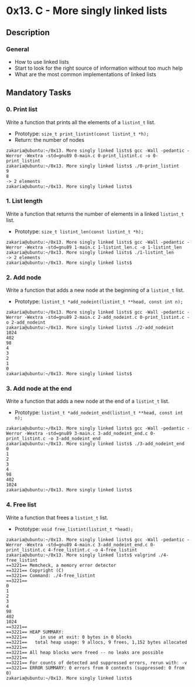 # 0x13. C - More singly linked lists

## Description
### General
* How to use linked lists
* Start to look for the right source of information without too much help
* What are the most common implementations of linked lists

## Mandatory Tasks
### 0. Print list
Write a function that prints all the elements of a `listint_t` list.
* Prototype: `size_t print_listint(const listint_t *h);`
* Return: the number of nodes

```shell
zakaria@ubuntu:~/0x13. More singly linked lists$ gcc -Wall -pedantic -Werror -Wextra -std=gnu89 0-main.c 0-print_listint.c -o 0-print_listint
zakaria@ubuntu:~/0x13. More singly linked lists$ ./0-print_listint 
9
8
-> 2 elements
zakaria@ubuntu:~/0x13. More singly linked lists$ 
```

### 1. List length
Write a function that returns the number of elements in a linked `listint_t` list.
* Prototype: `size_t listint_len(const listint_t *h);`

```shell
zakaria@ubuntu:~/0x13. More singly linked lists$ gcc -Wall -pedantic -Werror -Wextra -std=gnu89 1-main.c 1-listint_len.c -o 1-listint_len
zakaria@ubuntu:~/0x13. More singly linked lists$ ./1-listint_len
-> 2 elements
zakaria@ubuntu:~/0x13. More singly linked lists$ 
```

### 2. Add node
Write a function that adds a new node at the beginning of a `listint_t` list.
* Prototype: `listint_t *add_nodeint(listint_t **head, const int n);`

```shell
zakaria@ubuntu:~/0x13. More singly linked lists$ gcc -Wall -pedantic -Werror -Wextra -std=gnu89 2-main.c 2-add_nodeint.c 0-print_listint.c -o 2-add_nodeint
zakaria@ubuntu:~/0x13. More singly linked lists$ ./2-add_nodeint
1024
402
98
4
3
2
1
0
zakaria@ubuntu:~/0x13. More singly linked lists$ 
```

### 3. Add node at the end
Write a function that adds a new node at the end of a `listint_t` list.
* Prototype: `listint_t *add_nodeint_end(listint_t **head, const int n);`

```shell
zakaria@ubuntu:~/0x13. More singly linked lists$ gcc -Wall -pedantic -Werror -Wextra -std=gnu89 3-main.c 3-add_nodeint_end.c 0-print_listint.c -o 3-add_nodeint_end
zakaria@ubuntu:~/0x13. More singly linked lists$ ./3-add_nodeint_end
0
1
2
3
4
98
402
1024
zakaria@ubuntu:~/0x13. More singly linked lists$ 
```

### 4. Free list
Write a function that frees a `listint_t` list.
* Prototype: `void free_listint(listint_t *head);`

```shell
zakaria@ubuntu:~/0x13. More singly linked lists$ gcc -Wall -pedantic -Werror -Wextra -std=gnu89 4-main.c 3-add_nodeint_end.c 0-print_listint.c 4-free_listint.c -o 4-free_listint
zakaria@ubuntu:~/0x13. More singly linked lists$ valgrind ./4-free_listint
==3221== Memcheck, a memory error detector
==3221== Copyright (C)
==3221== Command: ./4-free_listint
==3221==
0
1
2
3
4
98
402
1024
==3221==
==3221== HEAP SUMMARY:
==3221==     in use at exit: 0 bytes in 0 blocks
==3221==   total heap usage: 9 allocs, 9 frees, 1,152 bytes allocated
==3221==
==3221== All heap blocks were freed -- no leaks are possible
==3221==
==3221== For counts of detected and suppressed errors, rerun with: -v
==3221== ERROR SUMMARY: 0 errors from 0 contexts (suppressed: 0 from 0)
zakaria@ubuntu:~/0x13. More singly linked lists$
```

